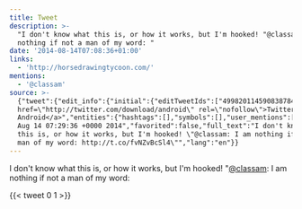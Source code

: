 ```yaml
---
title: Tweet
description: >-
  "I don't know what this is, or how it works, but I'm hooked! "@classam: I am
  nothing if not a man of my word: "
date: '2014-08-14T07:08:36+01:00'
links:
  - 'http://horsedrawingtycoon.com/'
mentions:
  - '@classam'
source: >-
  {"tweet":{"edit_info":{"initial":{"editTweetIds":["499820114590838784"],"editableUntil":"2014-08-14T08:29:36.184Z","editsRemaining":"5","isEditEligible":true}},"retweeted":false,"source":"<a
  href=\"http://twitter.com/download/android\" rel=\"nofollow\">Twitter for
  Android</a>","entities":{"hashtags":[],"symbols":[],"user_mentions":[{"name":"Classam","screen_name":"classam","indices":["61","69"],"id_str":"1003249771153362944","id":"1003249771153362944"}],"urls":[{"url":"http://t.co/fvNZvBcSl4","expanded_url":"http://horsedrawingtycoon.com/","display_url":"horsedrawingtycoon.com","indices":["109","131"]}]},"display_text_range":["0","132"],"favorite_count":"0","id_str":"499820114590838784","truncated":false,"retweet_count":"1","id":"499820114590838784","possibly_sensitive":false,"created_at":"Thu
  Aug 14 07:29:36 +0000 2014","favorited":false,"full_text":"I don't know what
  this is, or how it works, but I'm hooked! \"@classam: I am nothing if not a
  man of my word: http://t.co/fvNZvBcSl4\"","lang":"en"}}
---
```

I don't know what this is, or how it works, but I'm hooked! "[@classam](https://twitter.com/@classam): I am nothing if not a man of my word: 
    
{{< tweet 0 1 >}}
    
